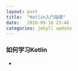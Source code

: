 ```yaml
---
layout: post
title:  "Kotlin入门指南"
date:   2018-09-16 23:46
categories: jekyll update
---
```


### 如何学习Kotlin
* 


[kotlin_site]: https://kotlinlang.org/
[kotlin_source]: https://github.com/JetBrains/kotlin
[kotlin_site_cn]: https://www.kotlincn.net/
[kotlin_wikipedia]: https://zh.wikipedia.org/wiki/Kotlin
[kotlin_udacity]: https://www.udacity.com/course/kotlin-for-android-developers--ud888